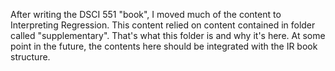 After writing the DSCI 551 "book", I moved much of the content to Interpreting Regression. This content relied on content contained in folder called "supplementary". That's what this folder is and why it's here. At some point in the future, the contents here should be integrated with the IR book structure.